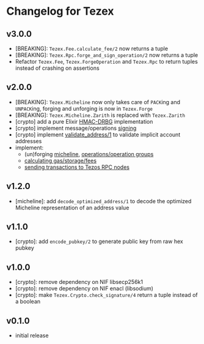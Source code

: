 # Changelog for Tezex

## v3.0.0

- [BREAKING]: `Tezex.Fee.calculate_fee/2` now returns a tuple
- [BREAKING]: `Tezex.Rpc.forge_and_sign_operation/2` now returns a tuple
- Refactor `Tezex.Fee`, `Tezex.ForgeOperation` and `Tezex.Rpc` to return tuples instead of crashing on assertions

## v2.0.0

- [BREAKING]: `Tezex.Micheline` now only takes care of `PACK`ing and `UNPACK`ing, forging and unforging is now in `Tezex.Forge`
- [BREAKING]: `Tezex.Micheline.Zarith` is replaced with `Tezex.Zarith`
- [crypto] add a pure Elixir [HMAC-DRBG](https://hexdocs.pm/tezex/Tezex.Crypto.HMACDRBG.html) implementation
- [crypto] implement message/operations [signing](https://hexdocs.pm/tezex/Tezex.Crypto.html#sign_message/2)
- [crypto] implement [validate_address/1](https://hexdocs.pm/tezex/Tezex.Crypto.html#validate_address/1) to validate implicit account addresses
- implement: 
  - (un)forging [micheline](https://hexdocs.pm/tezex/Tezex.Forge.html), [operations/operation groups](https://hexdocs.pm/tezex/Tezex.ForgeOperation.html)
  - [calculating gas/storage/fees](https://hexdocs.pm/tezex/Tezex.Fee.html)
  - [sending transactions to Tezos RPC nodes](https://hexdocs.pm/tezex/Tezex.Rpc.html)

## v1.2.0

- [micheline]: add `decode_optimized_address/1` to decode the optimized Micheline representation of an address value

## v1.1.0

- [crypto]: add `encode_pubkey/2` to generate public key from raw hex pubkey

## v1.0.0

- [crypto]: remove dependency on NIF libsecp256k1
- [crypto]: remove dependency on NIF enacl (libsodium)
- [crypto]: make `Tezex.Crypto.check_signature/4` return a tuple instead of a boolean

## v0.1.0

- initial release
